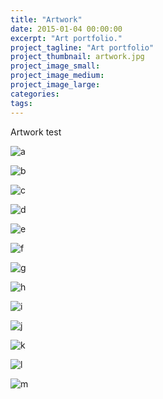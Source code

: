 ```yaml
---
title: "Artwork"
date: 2015-01-04 00:00:00
excerpt: "Art portfolio."
project_tagline: "Art portfolio"
project_thumbnail: artwork.jpg
project_image_small: 
project_image_medium: 
project_image_large: 
categories:
tags:
---
```


Artwork test

<p> <img src="/img/projects/artwork/a.JPG" alt="a" align="middle"> </p>
<p> <img src="/img/projects/artwork/b.JPG" alt="b" align="middle"> </p>
<p> <img src="/img/projects/artwork/c.JPG" alt="c" align="middle"> </p>
<p> <img src="/img/projects/artwork/d.JPG" alt="d" align="middle"> </p>
<p> <img src="/img/projects/artwork/e.jpg" alt="e" align="middle"> </p>
<p> <img src="/img/projects/artwork/f.JPG" alt="f" align="middle"> </p>
<p> <img src="/img/projects/artwork/g.jpg" alt="g" align="middle"> </p>
<p> <img src="/img/projects/artwork/h.jpg" alt="h" align="middle"> </p>
<p> <img src="/img/projects/artwork/i.JPG" alt="i" align="middle"> </p>
<p> <img src="/img/projects/artwork/j.jpg" alt="j" align="middle"> </p>
<p> <img src="/img/projects/artwork/k.jpg" alt="k" align="middle"> </p>
<p> <img src="/img/projects/artwork/l.jpg" alt="l" align="middle"> </p>
<p> <img src="/img/projects/artwork/m.jpg" alt="m" align="middle"> </p>